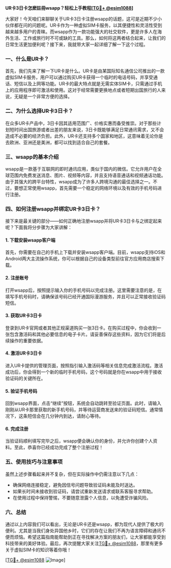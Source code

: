 **UR卡3日卡怎麽註冊wsapp？轻松上手教程[[TG💪+ @esim1088](https://t.me/s/esim1088)]**

大家好！今天咱们来聊聊关于UR卡3日卡注册wsapp的话题，这可是近期不少小伙伴都在问的问题呢。UR卡作为一种虚拟SIM卡服务，以其便捷性和灵活性受到越来越多用户的青睐。而wsapp作为一款功能强大的社交软件，更是许多人在海外生活、工作或旅行时不可或缺的工具。那么，如何将这两者结合起来，让我们的日常生活更加便利呢？接下来，我就带大家一起详细了解一下这个过程。

### 一、什么是UR卡？

首先，我们先来了解一下UR卡是什么。UR卡是由某国际知名通信公司推出的一款虚拟SIM卡服务，用户可以通过购买UR卡获得一个临时的电话号码，并享受通话、短信以及上网等功能。UR卡的最大特点就是无需实体SIM卡，只需通过手机上的应用程序即可激活和使用。这对于经常需要更换地点或者短期出国旅行的人来说，无疑是一个非常方便的选择。

### 二、为什么选择UR卡3日卡？

在众多UR卡产品中，3日卡因其适用范围广、价格实惠而备受推崇。对于那些计划短时间出国旅游或者出差的朋友来说，3日卡既能够满足日常通讯需求，又不会造成不必要的经济负担。此外，UR卡还支持多个国家和地区，这意味着无论你是去欧洲、亚洲还是美洲，都可以找到适合自己的套餐。

### 三、wsapp的基本介绍

wsapp是一款基于互联网的即时通讯应用，类似于国内的微信。它允许用户在全球范围内免费发送消息、图片、视频等内容，并且支持语音通话和视频通话功能。由于其强大的跨平台特性，wsapp成为了许多人跨境沟通的最佳选择之一。不过，要想正常使用wsapp，首先需要一个稳定的网络环境以及有效的手机号码进行注册。

### 四、如何注册wsapp并绑定UR卡3日卡？

接下来是最关键的部分——如何正确地注册wsapp并将UR卡3日卡与之绑定起来呢？下面我将分步骤为大家讲解：

#### 1. 下载安装wsapp客户端
首先，你需要在自己的手机上下载并安装wsapp客户端。目前，wsapp支持iOS和Android两大主流操作系统，你可以根据自己的设备类型前往官方应用商店搜索下载。

#### 2. 注册账号
打开wsapp后，按照提示输入你的手机号码以完成注册。这里需要注意的是，在填写手机号码时，请确保该号码已经开通国际漫游服务，并且可以正常接收验证码短信。

#### 3. 获取UR卡3日卡
登录到UR卡官网或者其他正规渠道购买一张3日卡。在购买过程中，你会收到一张包含激活码和其他必要信息的电子卡片。请妥善保存这些资料，因为它们将是后续操作的重要依据。

#### 4. 激活UR卡3日卡
进入UR卡提供的管理页面，按照指引输入激活码等相关信息完成激活流程。激活成功后，你会得到一个新的临时手机号码，这个号码就是你在wsapp中用于接收验证码的关键所在。

#### 5. 验证手机号码
回到wsapp界面，点击“继续”按钮，系统会自动跳转至验证页面。此时，请输入刚刚从UR卡那里获取的新手机号码，并等待运营商发送来的验证码短信。通常情况下，这条短信会在几分钟内到达，请耐心等待。

#### 6. 完成注册
当验证码顺利填写完毕之后，wsapp便会确认你的身份，并允许你创建个人资料。至此，恭喜你已经成功完成了整个注册过程！

### 五、使用技巧与注意事项

虽然上述步骤看起来并不复杂，但在实际操作中仍需注意以下几点：
- 确保网络连接稳定，避免因信号问题导致验证码未能及时送达。
- 如果长时间未接收到验证码，请尝试重新发送请求或联系客服寻求帮助。
- 在使用过程中保持警惕，不要随意泄露个人信息，以免遭受诈骗风险。

### 六、总结

通过以上内容我们可以看出，无论是UR卡还是wsapp，都为现代人提供了极大的便利。尤其是当我们身处异国他乡时，它们的存在让我们不再为语言障碍和通讯不便而烦恼。希望这篇指南能帮助到正在寻找解决方案的朋友们，让大家都能享受到科技带来的美好体验。最后，再次提醒大家关注[TG💪+ @esim1088](https://t.me/s/esim1088)，那里有更多关于虚拟SIM卡的知识等着你哦！

[[TG💪+ @esim1088](https://t.me/s/esim1088) ![Image](https://i.postimg.cc/4NQfJmqS/Snipaste-2025-05-13-00-14-12.png)]